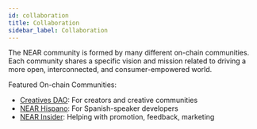 ```yaml
---
id: collaboration
title: Collaboration
sidebar_label: Collaboration
---
```

The NEAR community is formed by many different on-chain communities. Each community shares a specific vision and mission related to driving a more open, interconnected, and consumer-empowered world. 

Featured On-chain Communities: 
* [Creatives DAO](http://t.me/CreativeGuilds): For creators and creative communities
* [NEAR Hispano](http://t.me/NEARHispano): For Spanish-speaker developers
* [NEAR Insider](https://t.me/nearinsider_chat): Helping with promotion, feedback, marketing
